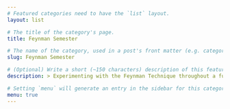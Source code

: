 ```yaml
---
# Featured categories need to have the `list` layout.
layout: list

# The title of the category's page.
title: Feynman Semester

# The name of the category, used in a post's front matter (e.g. category: <slug>).
slug: Feynman Semester

# (Optional) Write a short (~150 characters) description of this featured category.
description: > Experimenting with the Feynman Technique throughout a full University semester.

# Setting `menu` will generate an entry in the sidebar for this category.
menu: true
---
```

